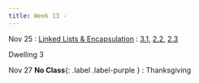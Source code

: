 ```yaml
---
title: Week 13 - 
---
```


Nov 25
: [Linked Lists & Encapsulation](#)
  : [3.1](#), [2.2](#), [2.3](#)

Dwelling 3

Nov 27 **No Class**{: .label .label-purple }
: Thanksgiving